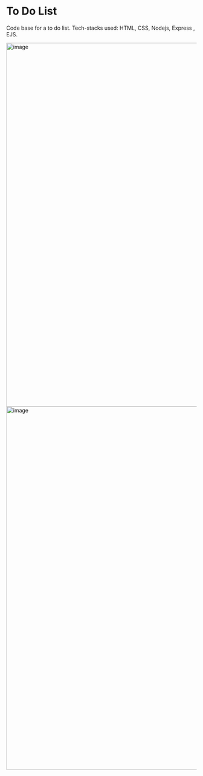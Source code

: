 # To Do List
Code base for a to do list. Tech-stacks used: HTML, CSS, Nodejs, Express , EJS.

<img width="960" alt="image" src="https://github.com/gauri02saxena/To_Do_List/assets/101066452/404c91d8-67f6-482e-9648-cb94de7c4ec8">

<img width="960" alt="image" src="https://github.com/gauri02saxena/To_Do_List/assets/101066452/f0233443-f2c2-44b3-95dd-8d5d96681647">

